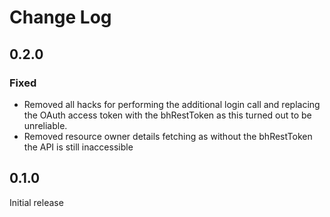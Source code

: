 # Change Log

## 0.2.0

### Fixed 
- Removed all hacks for performing the additional login call and replacing the OAuth access token with the bhRestToken as this turned out to be unreliable. 
- Removed resource owner details fetching as without the bhRestToken the API is still inaccessible 

## 0.1.0

Initial release 